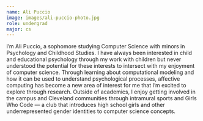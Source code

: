 ```yaml
---
name: Ali Puccio
image: images/ali-puccio-photo.jpg
role: undergrad
major: cs
---
```


I’m Ali Puccio, a sophomore studying Computer Science with minors in Psychology and Childhood Studies. I have always been interested in child and educational psychology through my work with children but never understood the potential for these interests to intersect with my enjoyment of computer science. Through learning about computational modeling and how it can be used to understand psychological processes, affective computing has become a new area of interest for me that I’m excited to explore through research. Outside of academics, I enjoy getting involved in the campus and Cleveland communities through intramural sports and Girls Who Code — a club that introduces high school girls and other underrepresented gender identities to computer science concepts.